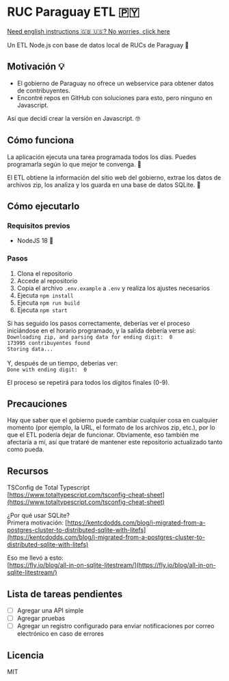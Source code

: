 # RUC Paraguay ETL 🇵🇾
[Need english instructions 🇬🇧 🇺🇸? No worries, click here](README.es.md)

Un ETL Node.js con base de datos local de RUCs de Paraguay 🏢

## Motivación 💡
- El gobierno de Paraguay no ofrece un webservice para obtener datos de contribuyentes.
- Encontré repos en GitHub con soluciones para esto, pero ninguno en Javascript.

Así que decidí crear la versión en Javascript. 🤓

## Cómo funciona
La aplicación ejecuta una tarea programada todos los días. Puedes programarla según lo que mejor te convenga. 🔄

El ETL obtiene la información del sitio web del gobierno, extrae los datos de archivos zip, los analiza y los guarda en una base de datos SQLite. 💾

## Cómo ejecutarlo
### Requisitos previos
- NodeJS 18 🚀

### Pasos
1. Clona el repositorio
2. Accede al repositorio
3. Copia el archivo `.env.example` a `.env` y realiza los ajustes necesarios
4. Ejecuta `npm install`
5. Ejecuta `npm run build`
6. Ejecuta `npm start`

Si has seguido los pasos correctamente, deberías ver el proceso iniciándose en el horario programado, y la salida debería verse así:
<br>
`Downloading zip, and parsing data for ending digit:  0`<br>
`173995 contribuyentes found`<br>
`Storing data...`<br><br>
Y, después de un tiempo, deberías ver:<br>
`Done with ending digit:  0`


El proceso se repetirá para todos los dígitos finales (0-9).

## Precauciones
Hay que saber que el gobierno puede cambiar cualquier cosa en cualquier momento (por ejemplo, la URL, el formato de los archivos zip, etc.), por lo que el ETL podería dejar de funcionar. Obviamente, eso también me afectaría a mí, así que trataré de mantener este repositorio actualizado tanto como pueda.

## Recursos
TSConfig de Total Typescript<br>
[https://www.totaltypescript.com/tsconfig-cheat-sheet](https://www.totaltypescript.com/tsconfig-cheat-sheet)

¿Por qué usar SQLite?<br>
Primera motivación:
[https://kentcdodds.com/blog/i-migrated-from-a-postgres-cluster-to-distributed-sqlite-with-litefs](https://kentcdodds.com/blog/i-migrated-from-a-postgres-cluster-to-distributed-sqlite-with-litefs)

Eso me llevó a esto:<br>
[https://fly.io/blog/all-in-on-sqlite-litestream/](https://fly.io/blog/all-in-on-sqlite-litestream/)

## Lista de tareas pendientes
- [ ] Agregar una API simple
- [ ] Agregar pruebas
- [ ] Agregar un registro configurado para enviar notificaciones por correo electrónico en caso de errores

## Licencia
MIT
